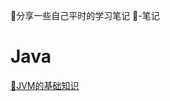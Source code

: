 🐶分享一些自己平时的学习笔记
📙-笔记

# Java
[📙JVM的基础知识](https://github.com/JianMin-Xie/Learning-Note/blob/master/JavaNotes/JVM-Note.md)
